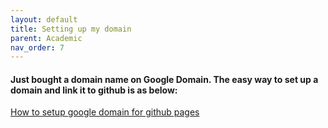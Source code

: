 ```yaml
---
layout: default
title: Setting up my domain
parent: Academic
nav_order: 7
---
```



#### Just bought a domain name on Google Domain. The easy way to set up a domain and link it to github is as below:
[How to setup google domain for github pages](https://dev.to/trentyang/how-to-setup-google-domain-for-github-pages-1p58)
